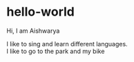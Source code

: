# hello-world

Hi, I am Aishwarya

I like to sing and learn different languages.  
I like to go to the park and my bike
